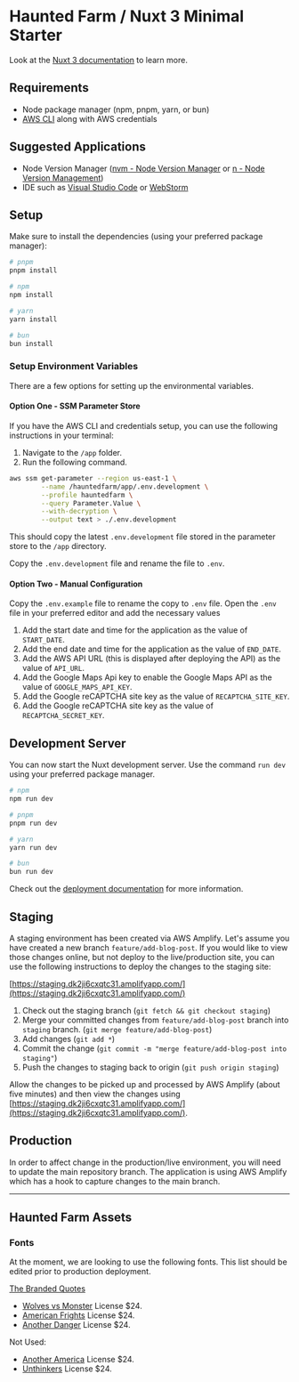 # Haunted Farm / Nuxt 3 Minimal Starter

Look at the [Nuxt 3 documentation](https://nuxt.com/docs/getting-started/introduction) to learn more.

## Requirements

- Node package manager (npm, pnpm, yarn, or bun)
- [AWS CLI](https://aws.amazon.com/cli/) along with AWS credentials

## Suggested Applications

- Node Version Manager ([nvm - Node Version Manager](https://github.com/nvm-sh/nvm) or [n - Node Version Management](https://github.com/tj/n))
- IDE such as [Visual Studio Code](https://code.visualstudio.com/) or [WebStorm](https://www.jetbrains.com/webstorm/)

## Setup

Make sure to install the dependencies (using your preferred package manager):

```bash
# pnpm
pnpm install

# npm
npm install

# yarn
yarn install

# bun
bun install
```

### Setup Environment Variables

There are a few options for setting up the environmental variables.

#### Option One - SSM Parameter Store

If you have the AWS CLI and credentials setup, you can use the following instructions in your terminal:

1. Navigate to the `/app` folder.
2. Run the following command.

```bash
aws ssm get-parameter --region us-east-1 \
        --name /hauntedfarm/app/.env.development \
        --profile hauntedfarm \
        --query Parameter.Value \
        --with-decryption \
        --output text > ./.env.development
```

This should copy the latest `.env.development` file stored in the parameter store to the `/app` directory.

Copy the `.env.development` file and rename the file to `.env`.

#### Option Two - Manual Configuration

Copy the `.env.example` file to rename the copy to `.env` file. Open the `.env` file in your preferred editor and 
add the necessary values

1. Add the start date and time for the application as the value of `START_DATE`.
2. Add the end date and time for the application as the value of `END_DATE`.
3. Add the AWS API URL (this is displayed after deploying the API) as the value of `API_URL`.
4. Add the Google Maps Api key to enable the Google Maps API as the value of `GOOGLE_MAPS_API_KEY`.
5. Add the Google reCAPTCHA site key as the value of `RECAPTCHA_SITE_KEY`.
6. Add the Google reCAPTCHA site key as the value of `RECAPTCHA_SECRET_KEY`.

## Development Server

You can now start the Nuxt development server. Use the command `run dev` using your preferred package manager.

```bash
# npm
npm run dev

# pnpm
pnpm run dev

# yarn
yarn run dev

# bun
bun run dev
```

Check out the [deployment documentation](https://nuxt.com/docs/getting-started/deployment) for more information.

## Staging

A staging environment has been created via AWS Amplify. Let's assume you have created a new branch `feature/add-blog-post`.
If you would like to view those changes online, but not deploy to the live/production site, you can use the following
instructions to deploy the changes to the staging site:

[https://staging.dk2ji6cxqtc31.amplifyapp.com/](https://staging.dk2ji6cxqtc31.amplifyapp.com/)

1. Check out the staging branch (`git fetch && git checkout staging`)
2. Merge your committed changes from `feature/add-blog-post` branch into `staging` branch. (`git merge feature/add-blog-post`)
3. Add changes (`git add *`)
3. Commit the change (`git commit -m "merge feature/add-blog-post into staging"`)
4. Push the changes to staging back to origin (`git push origin staging`)

Allow the changes to be picked up and processed by AWS Amplify (about five minutes) and then view the changes using
[https://staging.dk2ji6cxqtc31.amplifyapp.com/](https://staging.dk2ji6cxqtc31.amplifyapp.com/).

## Production

In order to affect change in the production/live environment, you will need to update the main repository branch.
The application is using AWS Amplify which has a hook to capture changes to the main branch.

---

## Haunted Farm Assets

### Fonts

At the moment, we are looking to use the following fonts. 
This list should be edited prior to production deployment.

[The Branded Quotes](https://thebrandedquotes.sellfy.store/)

- [Wolves vs Monster](https://thebrandedquotes.sellfy.store/p/wolves-vs-monster-retro-horror/) License $24.
- [American Frights](https://thebrandedquotes.sellfy.store/p/hkjuj6/) License $24.
- [Another Danger](https://thebrandedquotes.sellfy.store/p/lez5/) License $24.

Not Used:

- [Another America](https://thebrandedquotes.sellfy.store/p/eesw/) License $24.
- [Unthinkers](https://thebrandedquotes.sellfy.store/p/unthinkers-modern-horror-font/) License $24.

